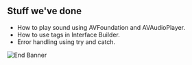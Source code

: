 
## Stuff we've done
- How to play sound using AVFoundation and AVAudioPlayer.
- How to use tags in Interface Builder.
- Error handling using try and catch.

![End Banner](Documentation/readme-end-banner.png)
